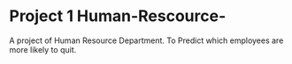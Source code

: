 # Project 1 Human-Rescource-
A project of Human Resource Department. To Predict which employees are more likely to quit. 
